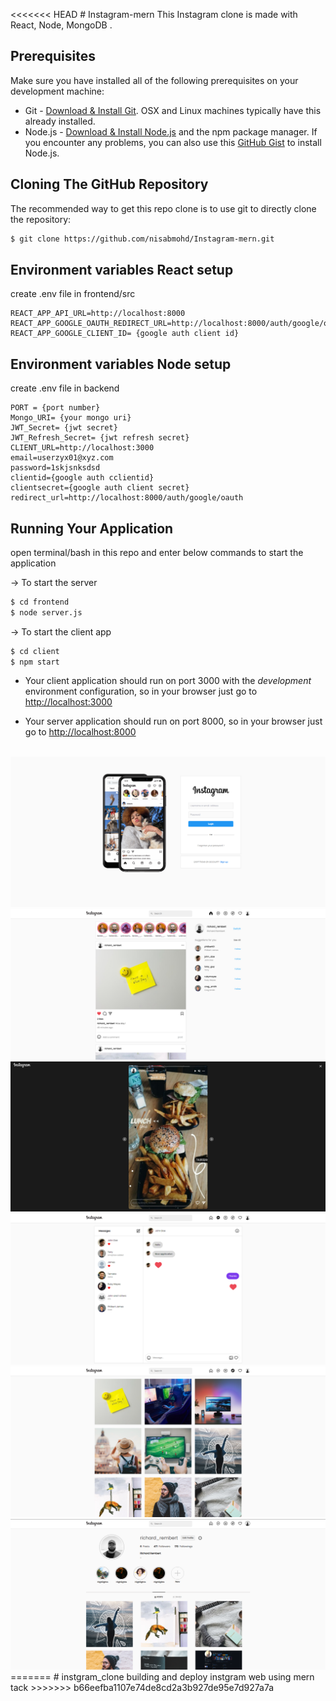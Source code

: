 <<<<<<< HEAD
﻿# Instagram-mern
This Instagram clone is made with React, Node, MongoDB .


## Prerequisites
Make sure you have installed all of the following prerequisites on your development machine:
* Git - [Download & Install Git](https://git-scm.com/downloads). OSX and Linux machines typically have this already installed.
* Node.js - [Download & Install Node.js](https://nodejs.org/en/download/) and the npm package manager. If you encounter any problems, you can also use this [GitHub Gist](https://gist.github.com/isaacs/579814) to install Node.js.


## Cloning The GitHub Repository
The recommended way to get this repo clone is to use git to directly clone the repository:

```bash
$ git clone https://github.com/nisabmohd/Instagram-mern.git
```

## Environment variables React setup 
create .env file in frontend/src
```
REACT_APP_API_URL=http://localhost:8000
REACT_APP_GOOGLE_OAUTH_REDIRECT_URL=http://localhost:8000/auth/google/oauth
REACT_APP_GOOGLE_CLIENT_ID= {google auth client id}

```
## Environment variables Node setup 
create .env file in backend
```
PORT = {port number}
Mongo_URI= {your mongo uri}
JWT_Secret= {jwt secret}
JWT_Refresh_Secret= {jwt refresh secret}
CLIENT_URL=http://localhost:3000
email=userzyx01@xyz.com
password=1skjsnksdsd
clientid={google auth cclientid}
clientsecret={google auth client secret}
redirect_url=http://localhost:8000/auth/google/oauth

```


## Running Your Application

open terminal/bash in this repo and enter below commands to start the application

&#8594; To start the server
```bash
$ cd frontend
$ node server.js
```

&#8594; To start the client app
```bash
$ cd client
$ npm start
```



* Your client application should run on port 3000 with the *development* environment configuration, so in your browser just go to [http://localhost:3000](http://localhost:3000)

* Your server application should run on port 8000, so in your browser just go to [http://localhost:8000](http://localhost:3000)

<br>

<img src="./images/login.png">
<img src="./images/home.png">
<img src="./images/story.png">
<img src="./images/chat.png">
<img src="./images/explore.png">
<img src="./images/profile.png">
=======
# instgram_clone
building and deploy instgram web using mern tack
>>>>>>> b66eefba1107e74de8cd2a3b927de95e7d927a7a
